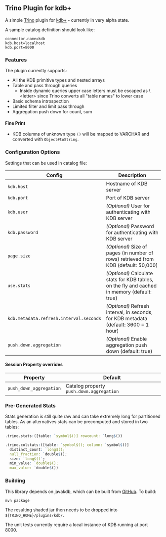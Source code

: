 ## Trino Plugin for kdb+
 
A simple [Trino](https://trino.io) plugin for [kdb+](https://code.kx.com/q/learn/) - currently in very alpha state. 

A sample catalog definition should look like:

```
connector.name=kdb
kdb.host=localhost
kdb.port=8000
```

### Features

The plugin currently supports:
- All the KDB primitive types and nested arrays
- Table and pass through queries
  - Inside dynamic queries upper case letters must be escaped as \\\<letter> since Trino converts all "table names" to lower case
- Basic schema introspection
- Limited filter and limit pass through
- Aggregation push down for count, sum

#### Fine Print

- KDB columns of unknown type `()` will be mapped to VARCHAR and converted with `Object#toString`.

### Configuration Options

Settings that can be used in catalog file:

| Config | Description |
| ----- | ----------- |
| `kdb.host` | Hostname of KDB server | 
| `kdb.port` | Port of KDB server | 
| `kdb.user` | _(Optional)_ User for authenticating with KDB server | 
| `kdb.password` | _(Optional)_ Password for authenticating with KDB server | 
| `page.size` | _(Optional)_ Size of pages (in number of rows) retrieved from KDB (default: 50,000) |
| `use.stats` | _(Optional)_ Calculate stats for KDB tables, on the fly and cached in memory (default: true) |
| `kdb.metadata.refresh.interval.seconds` | _(Optional)_ Refresh interval, in seconds, for KDB metadata (default: 3600 = 1 hour) |
| `push.down.aggregation` | _(Optional)_ Enable aggregation push down (default: true) |

#### Session Property overrides

| Property | Default |
| -------- | ------- |
| `push_down_aggregation` | Catalog property `push.down.aggregation` |

### Pre-Generated Stats

Stats generation is still quite raw and can take extremely long for partitioned tables. As an alternatives stats can 
be precomputed and stored in two tables:

```q
.trino.stats:([table: `symbol$()] rowcount: `long$())

.trino.colstats:([table: `symbol$(); column: `symbol$()] 
  distinct_count: `long$(); 
  null_fraction: `double$();
  size: `long$()`; 
  min_value: `double$();
  max_value: `double$())
```

### Building

This library depends on javakdb, which can be built from [GitHub](https://github.com/KxSystems/javakdb). To build:

```mvn package```

The resulting shaded jar then needs to be dropped into `${TRINO_HOME}/plugins/kdb/`.

The unit tests currently require a local instance of KDB running at port 8000.